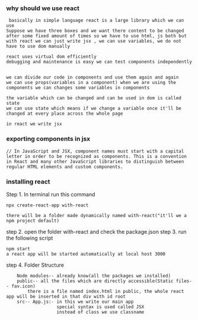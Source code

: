 ### why should we use react ###
```
 basically in simple language react is a large library which we can use
Suppose we have three boxes and we want there content to be changed after some fixed amount of times so we have to use html, js both but with react we can just write jsx , we can use variables, we do not have to use dom manually

react uses virtual dom efficiently 
debugging and maintenance is easy we can test components independently


we can divide our code in components and use them again and again
we can use props(variables in a component) when we are using the components we can changes some variables in components

the variable which can be changed and can be used in dom is called state
we can use state which means if we change a variable once it'll be changed at every place across the whole page
```

```
in react we write jsx
```

### exporting components in jsx
```
// In JavaScript and JSX, component names must start with a capital letter in order to be recognized as components. This is a convention in React and many other JavaScript libraries to distinguish between regular HTML elements and custom components.
```


### installing react ###
Step 1. In terminal run this command
```
npx create-react-app with-react

there will be a folder made dynamically named with-react("it'll we a npm project default)
```
step 2. open the folder with-react and check the package.json
step 3. run the following script
```
npm start
a react app will be started automatically at local host 3000
```
step 4. Folder Structure
``` 
    Node modules-- already know(all the packages we installed)
    public-- all the files which are directly accessible(Static files-- fav.icon)
        there is a file named index.html in public, the whole react app will be inserted in that div with id root 
    src-- App.js:- in this we write our main app
                   special syntax is used called JSX
                   instead of class we use classname

```